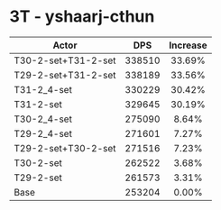 # 3T - yshaarj-cthun
| Actor | DPS | Increase |
|---|:---:|:---:|
|T30-2-set+T31-2-set|338510|33.69%|
|T29-2-set+T31-2-set|338189|33.56%|
|T31-2_4-set|330229|30.42%|
|T31-2-set|329645|30.19%|
|T30-2_4-set|275090|8.64%|
|T29-2_4-set|271601|7.27%|
|T29-2-set+T30-2-set|271516|7.23%|
|T30-2-set|262522|3.68%|
|T29-2-set|261573|3.31%|
|Base|253204|0.00%|
